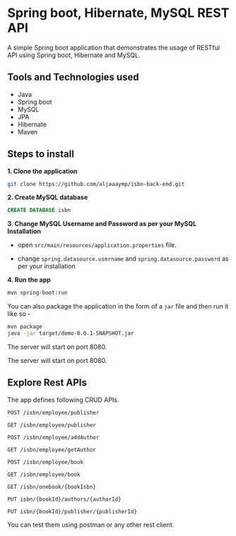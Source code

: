# Spring boot, Hibernate, MySQL REST API

A simple Spring boot application that demonstrates the usage of RESTful API using Spring boot, Hibernate and MySQL. 

## Tools and Technologies used

* Java 
* Spring boot
* MySQL
* JPA
* Hibernate
* Maven

## Steps to install

**1. Clone the application**

```bash
git clone https://github.com/aljaaaymp/isbn-back-end.git
```

**2. Create MySQL database**

```sql
CREATE DATABASE isbn
```
	
**3. Change MySQL Username and Password as per your MySQL Installation**
	
+ open `src/main/resources/application.properties` file.

+ change `spring.datasource.username` and `spring.datasource.password` as per your installation
	
**4. Run the app**

```bash
mvn spring-boot:run
```

You can also package the application in the form of a `jar` file and then run it like so -

```bash
mvn package
java -jar target/demo-0.0.1-SNAPSHOT.jar
```

The server will start on port 8080.

The server will start on port 8080.
	
## Explore Rest APIs

The app defines following CRUD APIs.


    POST /isbn/employee/publisher
    
    GET /isbn/employee/publisher
    
    POST /isbn/employee/addAuthor
    
    GET /isbn/employee/getAuthor
    
    POST /isbn/employee/book
    
    GET /isbn/employee/book
    
    GET /isbn/onebook/{bookIsbn}
    
    PUT isbn/{bookId}/authors/{authorId}
    
    PUT isbn/{bookId}/publisher/{publisherId}


You can test them using postman or any other rest client.
